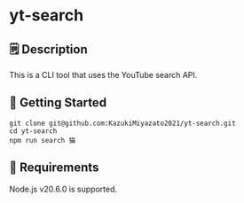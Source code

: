 # yt-search

## 🗒 Description
This is a CLI tool that uses the YouTube search API.

## 🚀 Getting Started
```
git clone git@github.com:KazukiMiyazato2021/yt-search.git
cd yt-search
npm run search 猫
```

## 📌 Requirements
Node.js v20.6.0 is supported.
